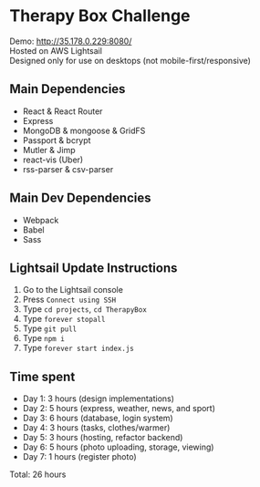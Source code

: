 # Therapy Box Challenge
Demo: http://35.178.0.229:8080/  
Hosted on AWS Lightsail  
Designed only for use on desktops (not mobile-first/responsive)

## Main Dependencies
- React & React Router
- Express
- MongoDB & mongoose & GridFS
- Passport & bcrypt
- Mutler & Jimp
- react-vis (Uber)
- rss-parser & csv-parser

## Main Dev Dependencies
- Webpack
- Babel
- Sass

## Lightsail Update Instructions
1. Go to the Lightsail console
2. Press `Connect using SSH`
3. Type `cd projects`, `cd TherapyBox`
4. Type `forever stopall`
5. Type `git pull`
6. Type `npm i`
7. Type `forever start index.js`

## Time spent
- Day 1: 3 hours (design implementations)
- Day 2: 5 hours (express, weather, news, and sport)
- Day 3: 6 hours (database, login system)
- Day 4: 3 hours (tasks, clothes/warmer)
- Day 5: 3 hours (hosting, refactor backend)
- Day 6: 5 hours (photo uploading, storage, viewing)
- Day 7: 1 hours (register photo)

Total: 26 hours
